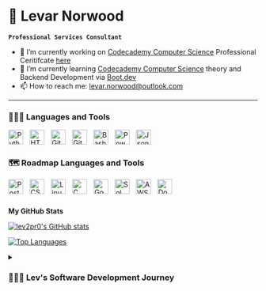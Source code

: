 # 🐺 Levar Norwood

**`Professional Services Consultant`**

- 🔭 I’m currently working on [Codecademy Computer Science](https://www.codecademy.com/learn/paths/computer-science) Professional Ceritifcate [here](https://github.com/lev2pr0/codecademy-computerscience-projects)
- 🌱 I’m currently learning [Codecademy Computer Science](https://www.codecademy.com/learn/paths/computer-science) theory and Backend Development via [Boot.dev](https://www.boot.dev/tracks/backend)
- 📫 How to reach me: [levar.norwood@outlook.com](mailto:levar.norwood@outlook.com)

---

### 👨🏾‍💻 Languages and Tools

<img align="left" alt="Python" width="30px" style="padding-right:10px;" src="https://cdn.jsdelivr.net/gh/devicons/devicon/icons/python/python-plain.svg" />
<img align="left" alt="HTML" width="30px" style="padding-right:10px;" src="https://cdn.jsdelivr.net/gh/devicons/devicon/icons/html5/html5-plain.svg" />
<img align="left" alt="GitHub" width="30px" style="padding-right:10px;" src="https://cdn.jsdelivr.net/gh/devicons/devicon/icons/github/github-original.svg" />
<img align="left" alt="Git" width="30px" style="padding-right:10px;" src="https://cdn.jsdelivr.net/gh/devicons/devicon/icons/git/git-original.svg" />
<img align="left" alt="Bash" width="30px" style="padding-right:10px;" src="https://cdn.jsdelivr.net/gh/devicons/devicon/icons/bash/bash-original.svg" />
<img align="left" alt="Powershell" width="30px" style="padding-right:10px;" src="https://cdn.jsdelivr.net/gh/devicons/devicon@latest/icons/powershell/powershell-original.svg" />
<img align="left" alt="Json" width="30px" style="padding-right:10px;"  src="https://cdn.jsdelivr.net/gh/devicons/devicon@latest/icons/json/json-original.svg" />
<br />

#

### 🗺️ Roadmap Languages and Tools

<img align="left" alt="PostgreSQL" width="30px" style="padding-right:10px;" src="https://cdn.jsdelivr.net/gh/devicons/devicon@latest/icons/postgresql/postgresql-original.svg" />
<img align="left" alt="CSS" width="30px" style="padding-right:10px;" src="https://cdn.jsdelivr.net/gh/devicons/devicon@latest/icons/css3/css3-original.svg" />
<img align="left" alt="Linux" width="30px" style="padding-right:10px;" src="https://cdn.jsdelivr.net/gh/devicons/devicon@latest/icons/linux/linux-original.svg" />
<img align="left" alt="C" width="30px" style="padding-right:10px;" src="https://cdn.jsdelivr.net/gh/devicons/devicon@latest/icons/c/c-original.svg" />
<img align="left" alt="Go" width="30px" style="padding-right:10px;" src="https://cdn.jsdelivr.net/gh/devicons/devicon@latest/icons/go/go-original.svg" />
<img align="left" alt="Sql" width="30px" style="padding-right:10px;" src="https://cdn.jsdelivr.net/gh/devicons/devicon@latest/icons/sqldeveloper/sqldeveloper-original.svg" />
<img align="left" alt="AWS" width="30px" style="padding-right:10px;" src="https://cdn.jsdelivr.net/gh/devicons/devicon@latest/icons/amazonwebservices/amazonwebservices-original-wordmark.svg" />
<img align="left" alt="Docker" width="30px" style="padding-right:10px;" src="https://cdn.jsdelivr.net/gh/devicons/devicon@latest/icons/docker/docker-original.svg" />
<br />

#

<b>My GitHub Stats</b>

<a href="http://www.github.com/lev2pr0"><img src="https://github-readme-stats.vercel.app/api?username=lev2pr0&show_icons=true&hide=&count_private=true&title_color=0891b2&text_color=ffffff&icon_color=0891b2&bg_color=1c1917&hide_border=true&show_icons=true" alt="lev2pr0's GitHub stats" /></a>

<a href="https://github.com/lev2pr0" align="left"><img src="https://github-readme-stats.vercel.app/api/top-langs/?username=lev2pr0&langs_count=10&title_color=0891b2&text_color=ffffff&icon_color=0891b2&bg_color=1c1917&hide_border=true&locale=en&custom_title=Top%20%Languages" alt="Top Languages" /></a>

<details>
 <summary><h3>👨🏽‍💻 Lev's Software Development Journey</h3></summary>
   I started my software development journey as a community college IT Engineer student in 2014. Between 2014-15, I took classes on Intro to Computers, Databases, and Programming & Logic. My Programming & Logic class caused me grief due to the requirement of focus and study barely passing with a C. From 2015-19, I tried other courses for network engineering and IT administration with the same result, barely pasing while trying to work full time in a Support Engineer role. In 2020, I tried one last time taking 'Web, Database, & Programming' and 'Network Administration foundation' courses, then finally gave up on school with 77 cumulative credits earned. 
<br><br/>
Fast forward to March 2025, I've been in the IT industry for roughly 10 years with 5 years of IT project experience. My role required further learning to implement multiple new products for existing & new B2B customers. Though I succeeded, I struggled internally enough with focus & initiative learning to finally seek professional help. I received a diagnosis of ADHD (primarily inattentive) to my surprise and received medicine for treatment, which unlocked a whole new world of focus & initiative where I can finally be more productive at work in project implementations and afterhours learning programming.   
<br><br/>
Now, I am jumping into unfamiliar territory fulfilling that dream I had of learning software development to help people win with technology. I put myself on a self-learning roadmap to grow programming skills necessary to achieve a role in backend development within 5 years. In short-term, I will continue my current career growing professional consultancy soft skills in strong communication, leadership, problem-solving, organization, and time management to work on new and challenging projects in the exciting future to come.
<br><br/>
<br><br/>
Thank you for reading my story! 🙏🏽 
<br><br/>
You can watch me grow here as I continue to update on my progress and upload projects. Feel free to reach out as I am open to collaboration and for mentorship.
<br><br/>


